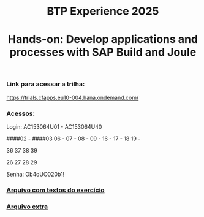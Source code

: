 <header>

<!--
  <<< Author notes: Course header >>>
  Include a 1280×640 image, course title in sentence case, and a concise description in emphasis.
  In your repository settings: enable template repository, add your 1280×640 social image, auto delete head branches.
  Add your open source license, GitHub uses MIT license.
-->

# BTP Experience 2025
# Hands-on: Develop applications and processes with SAP Build and Joule

</header>

<!--
  <<< Author notes: Course start >>>
  Include start button, a note about Actions minutes,
  and tell the learner why they should take the course.
-->

### Link para acessar a trilha:

https://trials.cfapps.eu10-004.hana.ondemand.com/

### Acessos:

Login: AC153064U01 - AC153064U40

####02 -
####03
06 -
07 -
08 -
09 -
16 -
17 -
18
19 -

36
37
38
39

26
27
28
29

Senha: Ob4oUO020b1!

### [Arquivo com textos do exercício](https://github.com/LucasMarques-Intelligenza/BTPEXP2025/blob/main/Textos%20do%20exerc%C3%ADcio.pdf)

### [Arquivo extra](https://github.com/LucasMarques-Intelligenza/BTPEXP2025/blob/main/purchases-logic.js)
